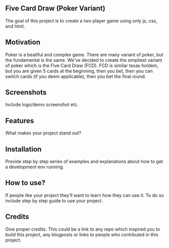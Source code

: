 ## Five Card Draw (Poker Variant)
The goal of this project is to create a two player game using only js, css, and html.

## Motivation
Poker is a beatiful and complex game. There are many variant of poker, but the fundamental is the same.
We've decided to create the simpliest variant of poker which is the Five Card Draw (FCD). FCD is similar
texas holdem, but you are given 5 cards at the beginning, then you bet, then you can switch cards (if you deem applicable), then you bet the final round.
 
## Screenshots
Include logo/demo screenshot etc.

## Features
What makes your project stand out?


## Installation
Provide step by step series of examples and explanations about how to get a development env running.

## How to use?
If people like your project they’ll want to learn how they can use it. To do so include step by step guide to use your project.

## Credits
Give proper credits. This could be a link to any repo which inspired you to build this project, any blogposts or links to people who contrbuted in this project. 